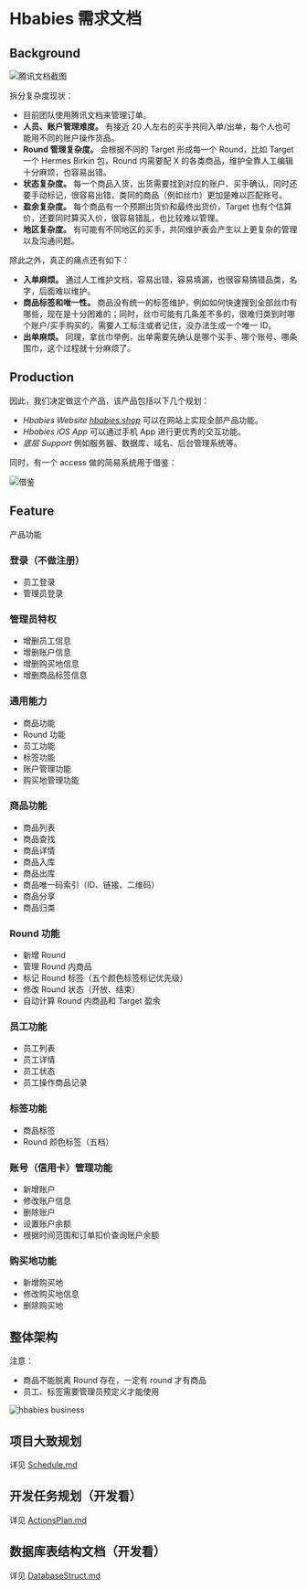 # Hbabies 需求文档

## Background

![腾讯文档截图](background.jpg)

拆分复杂度现状：
- 目前团队使用腾讯文档来管理订单。
- **人员、账户管理难度。** 有接近 20 人左右的买手共同入单/出单，每个人也可能用不同的账户操作货品。
- **Round 管理复杂度。** 会根据不同的 Target 形成每一个 Round，比如 Target 一个 Hermes Birkin 包，Round 内需要配 X 的各类商品，维护全靠人工编辑十分麻烦，也容易出错。
- **状态复杂度。** 每一个商品入货，出货需要找到对应的账户、买手确认，同时还要手动标记，很容易出错，类同的商品（例如丝巾）更加是难以匹配账号。
- **盈余复杂度。** 每个商品有一个预期出货价和最终出货价，Target 也有个估算价，还要同时算买入价，很容易错乱，也比较难以管理。
- **地区复杂度。** 有可能有不同地区的买手，共同维护表会产生以上更复杂的管理以及沟通问题。

除此之外，真正的痛点还有如下：
- **入单麻烦。** 通过人工维护文档，容易出错，容易填漏，也很容易搞错品类，名字，后面难以维护。
- **商品标签和唯一性。** 商品没有统一的标签维护，例如如何快速搜到全部丝巾有哪些，现在是十分困难的；同时，丝巾可能有几条差不多的，很难归类到时哪个账户/买手购买的，需要人工标注或者记住，没办法生成一个唯一 ID。
- **出单麻烦。** 同理，拿丝巾举例，出单需要先确认是哪个买手、哪个账号、哪条围巾，这个过程就十分麻烦了。

## Production

因此，我们决定做这个产品，该产品包括以下几个规划：
- _Hbabies Website [hbabies.shop](https://hbabies.shop)_ 可以在网站上实现全部产品功能。
- _Hbabies iOS App_ 可以通过手机 App 进行更优秀的交互功能。
- _底层 Support_ 例如服务器、数据库、域名、后台管理系统等。

同时，有一个 access 做的简易系统用于借鉴：

![借鉴](reference.jpg)

## Feature

产品功能

### 登录（不做注册）

- 员工登录
- 管理员登录

### 管理员特权

- 增删员工信息
- 增删账户信息
- 增删购买地信息
- 增删商品标签信息

### 通用能力

- 商品功能
- Round 功能
- 员工功能
- 标签功能
- 账户管理功能
- 购买地管理功能

### 商品功能

- 商品列表
- 商品查找
- 商品详情
- 商品入库
- 商品出库
- 商品唯一码索引（ID、链接、二维码）
- 商品分享
- 商品归类

### Round 功能

- 新增 Round
- 管理 Round 内商品
- 标记 Round 标签（五个颜色标签标记优先级）
- 修改 Round 状态（开放、结束）
- 自动计算 Round 内商品和 Target 盈余

### 员工功能

- 员工列表
- 员工详情
- 员工状态
- 员工操作商品记录

### 标签功能

- 商品标签
- Round 颜色标签（五档）

### 账号（信用卡）管理功能

- 新增账户
- 修改账户信息
- 删除账户
- 设置账户余额
- 根据时间范围和订单扣价查询账户余额

### 购买地功能

- 新增购买地
- 修改购买地信息
- 删除购买地

## 整体架构

注意：
- 商品不能脱离 Round 存在，一定有 round 才有商品
- 员工、标签需要管理员预定义才能使用

![hbabies business](hbabies.png)

## 项目大致规划

详见 [Schedule.md](Schedule.md)

## 开发任务规划（开发看）

详见 [ActionsPlan.md](DatabaseStruct.md)

## 数据库表结构文档（开发看）

详见 [DatabaseStruct.md](DatabaseStruct.md)
